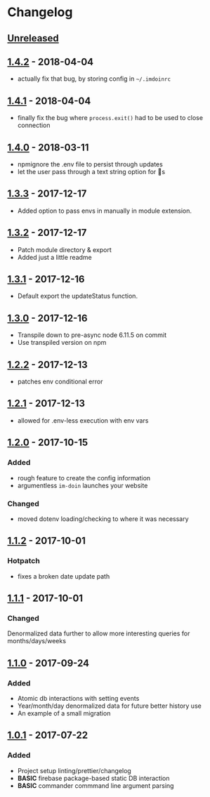 # Changelog

## [Unreleased][]

## [1.4.2][] - 2018-04-04
* actually fix that bug, by storing config in `~/.imdoinrc`

## [1.4.1][] - 2018-04-04
* finally fix the bug where `process.exit()` had to be used to close connection

## [1.4.0][] - 2018-03-11
* npmignore the .env file to persist through updates
* let the user pass through a text string option for 🌈s

## [1.3.3][] - 2017-12-17
* Added option to pass envs in manually in module extension.

## [1.3.2][] - 2017-12-17
* Patch module directory & export
* Added just a little readme

## [1.3.1][] - 2017-12-16
* Default export the updateStatus function.

## [1.3.0][] - 2017-12-16
* Transpile down to pre-async node 6.11.5 on commit
* Use transpiled version on npm

## [1.2.2][] - 2017-12-13
* patches env conditional error

## [1.2.1][] - 2017-12-13
* allowed for .env-less execution with env vars

## [1.2.0][] - 2017-10-15
### Added
* rough feature to create the config information
* argumentless `im-doin` launches your website

### Changed
* moved dotenv loading/checking to where it was necessary

## [1.1.2][] - 2017-10-01
### Hotpatch
* fixes a broken date update path

## [1.1.1][] - 2017-10-01
### Changed
Denormalized data further to allow more interesting queries for months/days/weeks

## [1.1.0][] - 2017-09-24
### Added
* Atomic db interactions with setting events
* Year/month/day denormalized data for future better history use
* An example of a small migration

## [1.0.1][] - 2017-07-22

### Added
* Project setup linting/prettier/changelog
* **BASIC** firebase package-based static DB interaction
* **BASIC** commander commmand line argument parsing


[Unreleased]: https://github.com/one19/im-doin/compare/v1.4.2...HEAD
[1.4.2]: https://github.com/one19/im-doin/compare/v1.4.1...v1.4.2
[1.4.1]: https://github.com/one19/im-doin/compare/v1.4.0...v1.4.1
[1.4.0]: https://github.com/one19/im-doin/compare/v1.3.3...v1.4.0
[1.3.3]: https://github.com/one19/im-doin/compare/v1.3.2...v1.3.3
[1.3.2]: https://github.com/one19/im-doin/compare/v1.3.1...v1.3.2
[1.3.1]: https://github.com/one19/im-doin/compare/v1.3.0...v1.3.1
[1.3.0]: https://github.com/one19/im-doin/compare/v1.2.2...v1.3.0
[1.2.2]: https://github.com/one19/im-doin/compare/v1.2.1...v1.2.2
[1.2.1]: https://github.com/one19/im-doin/compare/v1.2.0...v1.2.1
[1.2.0]: https://github.com/one19/im-doin/compare/v1.1.2...v1.2.0
[1.1.2]: https://github.com/one19/im-doin/compare/v1.1.1...v1.1.2
[1.1.1]: https://github.com/one19/im-doin/compare/v1.1.0...v1.1.1
[1.1.0]: https://github.com/one19/im-doin/compare/v1.0.1...v1.1.0
[1.0.1]: https://github.com/one19/im-doin/tree/v1.0.1